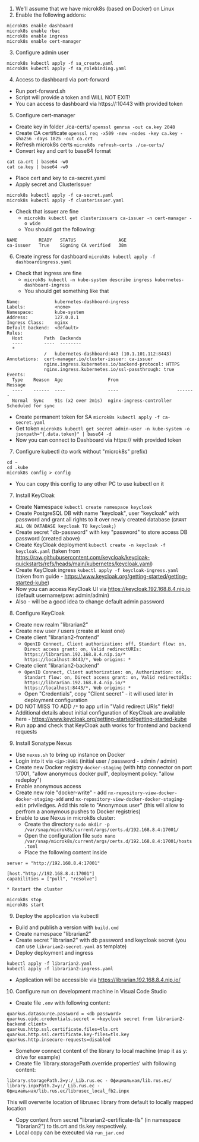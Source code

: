 1. We'll assume that we have microk8s (based on Docker) on Linux
2. Enable the following addons:
```
microk8s enable dashboard
microk8s enable rbac
microk8s enable ingress
microk8s enable cert-manager
```
3. Configure admin user
```
microk8s kubectl apply -f sa_create.yaml
microk8s kubectl apply -f sa_rolebinding.yaml
```
4. Access to dashboard via port-forward
* Run port-forward.sh
* Script will provide a token and WILL NOT EXIT!
* You can access to dashboard via https://<cluster ip>:10443 with provided token
5. Configure cert-manager
* Create key in folder ./ca-certs/
`openssl genrsa -out ca.key 2048`
* Create CA certificate
`openssl req -x509 -new -nodes -key ca.key -sha256 -days 1825 -out ca.crt`
* Refresh microk8s certs
`microk8s refresh-certs ./ca-certs/`
* Convert key and cert to base64 format
```
cat ca.crt | base64 -w0
cat ca.key | base64 -w0
```
* Place cert and key to ca-secret.yaml
* Apply secret and ClusterIssuer
```
microk8s kubectl apply -f ca-secret.yaml
microk8s kubectl apply -f clusterissuer.yaml
```
* Check that issuer are fine
    * `microk8s kubectl get clusterissuers ca-issuer -n cert-manager -o wide`
    * You should got the following:
```
NAME        READY   STATUS                AGE
ca-issuer   True    Signing CA verified   38m
```
6. Create ingress for dashboard
`microk8s kubectl apply -f dashboardingress.yaml`
* Check that ingress are fine
    * `microk8s kubectl -n kube-system describe ingress kubernetes-dashboard-ingress`
    * You should get something like that
```
Name:             kubernetes-dashboard-ingress
Labels:           <none>
Namespace:        kube-system
Address:          127.0.0.1
Ingress Class:    nginx
Default backend:  <default>
Rules:
  Host        Path  Backends
  ----        ----  --------
  *
              /   kubernetes-dashboard:443 (10.1.101.112:8443)
Annotations:  cert-manager.io/cluster-issuer: ca-issuer
              nginx.ingress.kubernetes.io/backend-protocol: HTTPS
              nginx.ingress.kubernetes.io/ssl-passthrough: true
Events:
  Type    Reason  Age                 From                      Message
  ----    ------  ----                ----                      -------
  Normal  Sync    91s (x2 over 2m1s)  nginx-ingress-controller  Scheduled for sync
```
* Create permanent token for SA
`microk8s kubectl apply -f ca-secret.yaml`
* Get token
`microk8s kubectl get secret admin-user -n kube-system -o jsonpath="{.data.token}" | base64 -d`
* Now you can connect to Dashboard via https://<cluster ip> with provided token
7. Configure kubectl (to work without "microk8s" prefix)
```
cd ~
cd .kube
microk8s config > config
```
* You can copy this config to any other PC to use kubectl on it
7. Install KeyCloak
* Create Namespace
`kubectl create namespace keycloak`
* Create PostgreSQL DB with name "keycloak", user "keycloak" with password and grant all rights to it over newly created database (`GRANT ALL ON DATABASE keycloak TO keycloak;`)
* Create secret "db-password" with key "password" to store access DB password (created above)
* Create KeyCloak deployment
`kubectl create -n keycloak -f keycloak.yaml` (taken from https://raw.githubusercontent.com/keycloak/keycloak-quickstarts/refs/heads/main/kubernetes/keycloak.yaml)
* Create KeyCloak ingress
`kubectl apply -f keycloak-ingress.yaml` (taken from guide - https://www.keycloak.org/getting-started/getting-started-kube)
* Now you can access KeyCloak UI via https://keycloak.192.168.8.4.nip.io (default username/psw: admin/admin)
* Also - will be a good idea to change default admin password
8. Configure KeyCloak
* Create new realm "librarian2"
* Create new user / users (create at least one)
* Create client "librarian2-frontend"
    * `OpenID Connect, Client authorization: off, Standart flow: on, Direct access grant: on, Valid redirectURIs: https://librarian.192.168.8.4.nip.io/* https://localhost:8443/*, Web origins: *`
* Create client "librarian2-backend"
    * `OpenID Connect, Client authorization: on, Authorization: on, Standart flow: on, Direct access grant: on, Valid redirectURIs: https://librarian.192.168.8.4.nip.io/* https://localhost:8443/*, Web origins: *`
    * Open "Credentials", copy "Client secret" - it will used later in deployment configuration
* DO NOT MISS TO ADD `/*` to app url in "Valid redirect URIs" field!
* Additional details about initial configuration of KeyCloak are available here - https://www.keycloak.org/getting-started/getting-started-kube 
* Run app and check that KeyCloak auth works for frontend and backend requests

9. Install Sonatype Nexus 
* Use `nexus.sh` to bring up instance on Docker
* Login into it via `<ip>:8081` (initial user / password - admin / admin)
* Create new Docker registry `docker-staging` (with http connector on port 17001, "allow anonymous docker pull", deployment policy: "allow redeploy")
* Enable anonymous access
* Create new role "docker-write" - add `nx-repository-view-docker-docker-staging-add` and `nx-repository-view-docker-docker-staging-edit` priviledges. Add this role to "Anonymous user" (this will allow to perfrom a anonymous pushes to Docker registries)
* Enable to use Nexus in microk8s cluster:
    * Create the directory `sudo mkdir -p /var/snap/microk8s/current/args/certs.d/192.168.8.4:17001/`
    * Open the configuration file `sudo nano /var/snap/microk8s/current/args/certs.d/192.168.8.4:17001/hosts.toml`
    * Place the following content inside
```
server = "http://192.168.8.4:17001"

[host."http://192.168.8.4:17001"]
capabilities = ["pull", "resolve"]
```
    * Restart the cluster
```
microk8s stop
microk8s start
```

9. Deploy the application via kubectl
* Build and publish a version with `build.cmd`
* Create namespace "librarian2"
* Create secret "librarian2" with db password and keycloak secret (you can use `librarian2-secret.yaml` as template)
* Deploy deployment and ingress
```
kubectl apply -f librarian2.yaml
kubectl apply -f librarian2-ingress.yaml
```
* Application will be accessible via https://librarian.192.168.8.4.nip.io/ 

10. Configure run on development machine in Visual Code Studio
* Create file `.env` with following content:
```
quarkus.datasource.password = <db password>
quarkus.oidc.credentials.secret = <keycloak secret from librarian2-backend client>
quarkus.http.ssl.certificate.files=tls.crt
quarkus.http.ssl.certificate.key-files=tls.key
quarkus.http.insecure-requests=disabled
```
* Somehow connect content of the library to local machine (map it as y: drive for example)
* Create file 'library.storagePath.override.properties' with following content:
```
library.storagePath.2=y:/_Lib.rus.ec - Официальная/lib.rus.ec/
library.inpxPath.2=y:/_Lib.rus.ec - Официальная/lib.rus.ec/librusec_local_fb2.inpx
```
This will overwrite location of librusec library from default to locally mapped location
* Copy content from secret "librarian2-certificate-tls" (in namespace "librarian2") to tls.crt and tls.key respectively.
* Local copy can be executed via `run_jar.cmd`